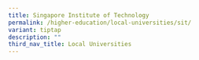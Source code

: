 ```yaml
---
title: Singapore Institute of Technology
permalink: /higher-education/local-universities/sit/
variant: tiptap
description: ""
third_nav_title: Local Universities
---
```

<p></p>